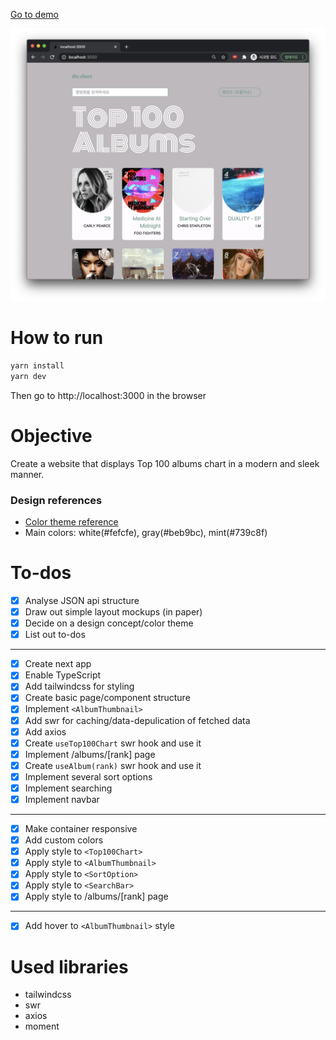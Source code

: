 [Go to demo](https://the-chart.vercel.app/)

![screenshot](./screenshot.png)

# How to run

```bash
yarn install
yarn dev
```

Then go to http://localhost:3000 in the browser

# Objective

Create a website that displays Top 100 albums chart in a modern and sleek manner.

### Design references

- [Color theme reference](https://www.behance.net/gallery/110856055/Florensans-Typeface?tracking_source=search_projects_recommended%7Cmodern)
- Main colors: white(#fefcfe), gray(#beb9bc), mint(#739c8f)

# To-dos

- [x] Analyse JSON api structure
- [x] Draw out simple layout mockups (in paper)
- [x] Decide on a design concept/color theme
- [x] List out to-dos

---

- [x] Create next app
- [x] Enable TypeScript
- [x] Add tailwindcss for styling
- [x] Create basic page/component structure
- [x] Implement `<AlbumThumbnail>`
- [x] Add swr for caching/data-depulication of fetched data
- [x] Add axios
- [x] Create `useTop100Chart` swr hook and use it
- [x] Implement /albums/[rank] page
- [x] Create `useAlbum(rank)` swr hook and use it
- [x] Implement several sort options
- [x] Implement searching
- [x] Implement navbar

---

- [x] Make container responsive
- [x] Add custom colors
- [x] Apply style to `<Top100Chart>`
- [x] Apply style to `<AlbumThumbnail>`
- [x] Apply style to `<SortOption>`
- [x] Apply style to `<SearchBar>`
- [x] Apply style to /albums/[rank] page

---

- [x] Add hover to `<AlbumThumbnail>` style

# Used libraries

- tailwindcss
- swr
- axios
- moment

